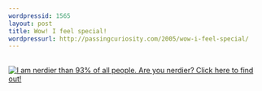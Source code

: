 ```yaml
--- 
wordpressid: 1565
layout: post
title: Wow! I feel special!
wordpressurl: http://passingcuriosity.com/2005/wow-i-feel-special/
---
```

<a href="http://www.wxplotter.com/ft_nq.php?im"> <br /><img src="http://www.wxplotter.com/images/ft/nq.php?val=5780" alt="I am nerdier than 93% of all people. Are you nerdier? Click here to find out!"></a>
